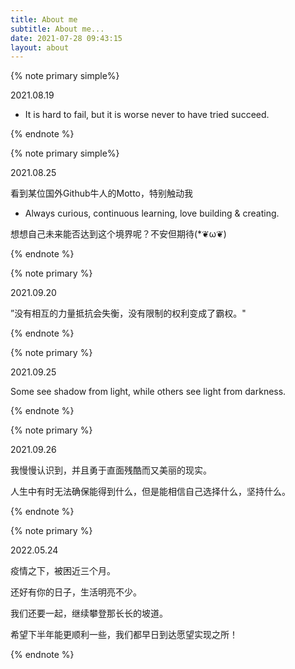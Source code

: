 ```yaml
---
title: About me
subtitle: About me...
date: 2021-07-28 09:43:15
layout: about
---
```


{% note primary simple%}

2021.08.19

- It is hard to fail, but it is worse never to have tried succeed. 

{% endnote %}



{% note primary simple%}

2021.08.25

看到某位国外Github牛人的Motto，特别触动我

- Always curious, continuous learning, love building & creating.  

想想自己未来能否达到这个境界呢？不安但期待(*❦ω❦)

{% endnote %}



{% note primary %}

2021.09.20

”没有相互的力量抵抗会失衡，没有限制的权利变成了霸权。"

{% endnote %}



{% note primary %}

2021.09.25

Some see shadow from light, while others see light from darkness.

{% endnote %}



{% note primary %}

2021.09.26

我慢慢认识到，并且勇于直面残酷而又美丽的现实。

人生中有时无法确保能得到什么，但是能相信自己选择什么，坚持什么。

{% endnote %}



{% note primary %}

2022.05.24

疫情之下，被困近三个月。

还好有你的日子，生活明亮不少。

我们还要一起，继续攀登那长长的坡道。

希望下半年能更顺利一些，我们都早日到达愿望实现之所！

{% endnote %}
